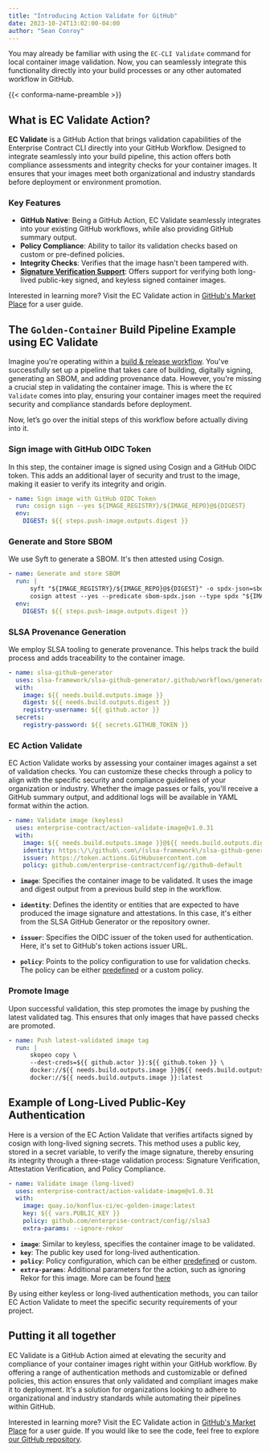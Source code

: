 ```yaml
---
title: "Introducing Action Validate for GitHub"
date: 2023-10-24T13:02:00-04:00
author: "Sean Conroy"
---
```


You may already be familiar
with using the `EC-CLI Validate` command for local container image validation.
Now, you can seamlessly integrate this functionality directly into your build
processes or any other automated workflow in GitHub.

<!--more-->

{{< conforma-name-preamble >}}

## What is EC Validate Action?

**EC Validate** is a GitHub Action that brings validation capabilities of the Enterprise Contract CLI directly into your GitHub Workflow. Designed to integrate seamlessly into your build pipeline, this action offers both compliance assessments and integrity checks for your container images. It ensures that your images meet both organizational and industry standards before deployment or environment promotion.

### Key Features

- **GitHub Native**: Being a GitHub Action, EC Validate seamlessly integrates into your existing GitHub workflows, while also providing GitHub summary output.
- **Policy Compliance**: Ability to tailor its validation checks based on custom or pre-defined policies.
- **Integrity Checks**: Verifies that the image hasn't been tampered with.
- **[Signature Verification Support](https://enterprisecontract.dev/docs/ec-cli/signing.html)**: Offers support for verifying both long-lived public-key signed, and keyless signed container images.

Interested in learning more? Visit the EC Validate action in [GitHub's Market Place](https://github.com/marketplace/actions/ec-validate) for a user guide.

## The `Golden-Container` Build Pipeline Example using EC Validate
Imagine you're operating within a [build & release workflow](https://GitHub.com/enterprise-contract/golden-container/blob/main/.github/workflows/release.yaml). You've successfully set up a pipeline that takes care of building, digitally signing, generating an SBOM, and adding provenance data. However, you're missing a crucial step in validating the container image. This is where the `EC Validate` comes into play, ensuring your container images meet the required security and compliance standards before deployment.

Now, let’s go over the initial steps of this workflow before actually diving into it.

### Sign image with GitHub OIDC Token
In this step, the container image is signed using Cosign and a GitHub OIDC token. This adds an additional layer of security and trust to the image, making it easier to verify its integrity and origin.

```yaml
- name: Sign image with GitHub OIDC Token
  run: cosign sign --yes ${IMAGE_REGISTRY}/${IMAGE_REPO}@${DIGEST}
  env:
    DIGEST: ${{ steps.push-image.outputs.digest }}
```

### Generate and Store SBOM

We use Syft to generate a SBOM. It's then attested using Cosign.

```yaml
- name: Generate and store SBOM
  run: |
      syft "${IMAGE_REGISTRY}/${IMAGE_REPO}@${DIGEST}" -o spdx-json=sbom-spdx.json
      cosign attest --yes --predicate sbom-spdx.json --type spdx "${IMAGE_REGISTRY}/${IMAGE_REPO}@${DIGEST}"
  env:
    DIGEST: ${{ steps.push-image.outputs.digest }}
```

### SLSA Provenance Generation
We employ SLSA tooling to generate provenance. This helps track the build process and adds traceability to the container image.
```yaml
- name: slsa-github-generator
  uses: slsa-framework/slsa-github-generator/.github/workflows/generator_container_slsa3.yml@v1.9.0
  with:
    image: ${{ needs.build.outputs.image }}
    digest: ${{ needs.build.outputs.digest }}
    registry-username: ${{ github.actor }}
  secrets:
    registry-password: ${{ secrets.GITHUB_TOKEN }}
```

### EC Action Validate
EC Action Validate works by assessing your container images against a set of validation checks. You can customize these checks through a policy to align with the specific security and compliance guidelines of your organization or industry. Whether the image passes or fails, you'll receive a GitHub summary output, and additional logs will be available in YAML format within the action.
```yaml
- name: Validate image (keyless)
  uses: enterprise-contract/action-validate-image@v1.0.31
  with:
    image: ${{ needs.build.outputs.image }}@${{ needs.build.outputs.digest }}
    identity: https:\/\/github\.com\/(slsa-framework\/slsa-github-generator|${{ github.repository_owner }}\/${{ github.event.repository.name }})\/
    issuer: https://token.actions.GitHubusercontent.com
    policy: github.com/enterprise-contract/config//github-default
```
- **`image`**: Specifies the container image to be validated. It uses the image and digest output from a previous build step in the workflow.

- **`identity`**: Defines the identity or entities that are expected to have produced the image signature and attestations. In this case, it's either from the SLSA GitHub Generator or the repository owner.

- **`issuer`**: Specifies the OIDC issuer of the token used for authentication. Here, it's set to GitHub's token actions issuer URL.

- **`policy`**: Points to the policy configuration to use for validation checks. The policy can be either [predefined](https://github.com/enterprise-contract/config) or a custom policy.


### Promote Image
Upon successful validation, this step promotes the image by pushing the latest validated tag. This ensures that only images that have passed checks are promoted.
```yaml
- name: Push latest-validated image tag
  run: |
      skopeo copy \
      --dest-creds=${{ github.actor }}:${{ github.token }} \
      docker://${{ needs.build.outputs.image }}@${{ needs.build.outputs.digest } \
      docker://${{ needs.build.outputs.image }}:latest
```

## Example of Long-Lived Public-Key Authentication
Here is a version of the EC Action Validate that verifies artifacts signed by cosign with long-lived signing secrets. This method uses a public key, stored in a secret variable, to verify the image signature, thereby ensuring its integrity through a three-stage validation process: Signature Verification, Attestation Verification, and Policy Compliance.
```yaml
- name: Validate image (long-lived)
  uses: enterprise-contract/action-validate-image@v1.0.31
  with:
    image: quay.io/konflux-ci/ec-golden-image:latest
    key: ${{ vars.PUBLIC_KEY }}
    policy: github.com/enterprise-contract/config//slsa3
    extra-params: --ignore-rekor
```

- **`image`**: Similar to keyless, specifies the container image to be validated.
- **`key`**: The public key used for long-lived authentication.
- **`policy`**: Policy configuration, which can be either [predefined](https://github.com/enterprise-contract/config) or custom.
- **`extra-params`**: Additional parameters for the action, such as ignoring Rekor for this image. More can be found [here](https://enterprisecontract.dev/docs/ec-cli/ec_validate_image.html#_options)

By using either keyless or long-lived authentication methods, you can tailor EC Action Validate to meet the specific security requirements of your project.

## Putting it all together

EC Validate is a GitHub Action aimed at elevating the security and compliance of your container images right within your GitHub workflow. By offering a range of authentication methods and customizable or defined policies, this action ensures that only validated and compliant images make it to deployment. It's a solution for organizations looking to adhere to organizational and industry standards while automating their pipelines within GitHub.

Interested in learning more? Visit the EC Validate action in [GitHub's Market Place](https://github.com/marketplace/actions/ec-validate) for a user guide. If you would like to see the code, feel free to explore [our GitHub repository](https://github.com/enterprise-contract/action-validate-image).